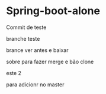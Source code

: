 # Spring-boot-alone


Commit de teste

branche teste

brance ver antes e baixar

sobre para fazer merge e bão clone

este 2

para adicionr no master